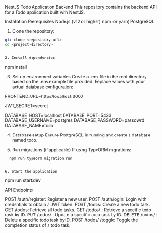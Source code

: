 NestJS Todo Application Backend
This repository contains the backend API for a Todo application built with NestJS.

Installation
Prerequisites
Node.js (v12 or higher)
npm (or yarn)
PostgreSQL


1. Clone the repository:
  ```bash
  git clone <repository-url>
  cd <project-directory>
 

2. Install dependencies
  ```
  npm install


3. Set up environment variables
Create a .env file in the root directory based on the .env.example file provided. Replace values with your actual database configuration:

FRONTEND_URL=http://localhost:3000

JWT_SECRET=secret

DATABASE_HOST=localhost
DATABASE_PORT=5433
DATABASE_USERNAME=postgres
DATABASE_PASSWORD=passowrd
DATABASE_NAME=todo


4. Database setup
Ensure PostgreSQL is running and create a database named todo.



5. Run migrations (if applicable)
  If using TypeORM migrations:
  ```
    npm run typeorm migration:run


6. Start the application
  ```
  npm run start:dev


API Endpoints

  POST /auth/register: Register a new user.
POST /auth/login: Login with credentials to obtain a JWT token.
POST /todos: Create a new todo task.
GET /todos: Retrieve all todo tasks.
GET /todos/
: Retrieve a specific todo task by ID.
PUT /todos/
: Update a specific todo task by ID.
DELETE /todos/
: Delete a specific todo task by ID.
POST /todos/
/toggle: Toggle the completion status of a todo task.
